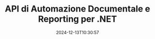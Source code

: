 ---
############################# Static ############################
layout: "landing"
date: 2024-12-13T10:30:57
draft: false

lang: it
product: "Assembly"
product_tag: "assembly"
platform: "Net"
platform_tag: "net"

############################# Drop-down ############################
supported_platforms:
  items:
    # supported_platforms loop
    - title: ".NET"
      tag: "net"
    # supported_platforms loop
    - title: "Java"
      tag: "java"

############################# Head ############################
head_title: "API .NET per Automazione Documentale, Assemblaggio e Generazione Report"
head_description: "API C# .NET per automazione documentale, assemblaggio e generazione di report. Crea documenti PDF, Word, Excel, PPTX, HTML e email da modelli personalizzati."

############################# Header ############################
title: "API di Automazione Documentale e Reporting per .NET"
description: "Genera report nelle applicazioni .NET definendo modelli e unendo dati."
words:
  for: "per"

actions:
  main: "Scarica il Trial tramite NuGet"
  main_link: "https://www.nuget.org/packages/GroupDocs.Assembly"
  alt: "Licenze"
  alt_link: "https://purchase.groupdocs.com/pricing/assembly/net/"
  title: "Pronto per Cominciare?"
  description: "Prova le funzionalità di GroupDocs.Assembly gratuitamente o richiedi una licenza."

release:
  title: "Versione {0} rilasciata"
  notes: "Scopri le novità"
  downloads: "Download"

code:
  title: "Compila un Grafico in DOCX Utilizzando C#"
  more: "Ulteriori esempi"
  more_link: "https://github.com/groupdocs-assembly/GroupDocs.Assembly-for-.NET/"
  install: "dotnet add package GroupDocs.Assembly"
  content: |
    ```csharp {style=abap}   
    // Percorso del modello principale
    string template = "chart_template.docx";

    // Recupera i dati di produttività dei manager dalla fonte
    DocumentTable data_table = 
        new DocumentTable("Managers.json", 1);

    // Crea un'istanza di DataSourceInfo con i dati
    DataSourceInfo data 
        = new DataSourceInfo(data_table, "managers");

    // Imposta i colori dei grafici utilizzando un altro DataSourceInfo
    DataSourceInfo design = 
        new DataSourceInfo("red", "color");

    // Compila il modello con i dati e salvalo nell'output
    DocumentAssembler asm = new DocumentAssembler();
    asm.AssembleDocument(template, "result.docx", data, design);
    ```

############################# Overview ############################
overview:
  enable: true
  title: "Panoramica di GroupDocs.Assembly"
  description: "Soluzione .NET per automatizzare la creazione di documenti con integrazione dati avanzata."
  features:
    # feature loop
    - title: "Aggiungi Dati Aziendali ai Modelli di Documento con C#"
      content: "Generazione di report semplificata: con GroupDocs.Assembly for .NET, puoi facilmente inserire dati da fonti come JSON o XML in modelli predefiniti."

    # feature loop
    - title: "Elaborazione di Oggetti Dati Nativi"
      content: "I tipi di documenti supportati includono oggetti incorporati come diagrammi, grafici, tabelle e elenchi che possono essere popolati automaticamente con i dati."

    # feature loop
    - title: "Funzionalità Aggiuntive"
      content: "GroupDocs.Assembly for .NET fornisce ampie opzioni di personalizzazione. Progetta oggetti dati programmaticamente, genera codici a barre, utilizza fonti di dati online tramite URL e salva output in vari formati."

############################# Platforms ############################
platforms:
  enable: true
  title: "Indipendenza dalla piattaforma"
  description: "GroupDocs.Assembly for .NET è compatibile con i seguenti sistemi operativi, framework e gestori di pacchetti."
  items:
    # platform loop
    - title: "Amazon"
      image: "amazon"
    # platform loop
    - title: "Docker"
      image: "docker"
    # platform loop
    - title: "Azure"
      image: "azure"
    # platform loop
    - title: "VS Code"
      image: "vs_code"
    # platform loop
    - title: "ReSharper"
      image: "resharper"
    # platform loop
    - title: "macOS"
      image: "finder"
    # platform loop
    - title: "Linux"
      image: "linux"
    # platform loop
    - title: "NuGet"
      image: "nuget"

############################# File formats ############################
formats:
  enable: true
  title: "Formati di file supportati"
  description: |
    GroupDocs.Assembly for .NET può elaborare i seguenti [formati di file](https://docs.groupdocs.com/assembly/net/supported-document-formats/).
  groups:
    # group loop
    - color: "green"
      content: |
        ### Formati Microsoft Office
        * **Word:**  DOCX, DOC, DOCM, DOT, DOTX, DOTM, RTF, WordprocessingML
        * **Excel:** XLSX, XLS, XLSM, XLSB, XLTM, XLT, XLTM, XLTX, SpreadsheetML
        * **PowerPoint:** PPT, PPTX, PPTM, PPS, PPSX, PPSM, POTM, POTX
    # group loop
    - color: "blue"
      content: |
        ### Immagini e Altri Formati
        * **Portabile:** PDF
        * **Immagini:** SVG, TIFF
        * **Altri formati di ufficio:** ODT, OTT, OTS, ODS, ODP, OTP
      # group loop
    - color: "red"
      content: |
        ### Altri formati
        * **Web:** HTML, MHTML
        * **Email:** EML, MSG, EMLX
        * **Altro:** EPUB, MD

############################# Features ############################
features:
  enable: true
  title: "Caratteristiche di GroupDocs.Assembly"
  description: "Crea documenti e report utilizzando modelli di dati avanzati."

  items:
    # feature loop
    - icon: "preview"
      title: "Rappresentazione Avanzata dei Dati"
      content: "Supporta un'ampia gamma di oggetti dati come grafici, elenchi, tabelle, immagini e altro."

    # feature loop
    - icon: "manipulate"
      title: "Manipolazione dei Dati"
      content: "Applica formule e operazioni sequenziali per formattare e visualizzare i dati in modo efficace."

    # feature loop
    - icon: "two_pages"
      title: "Ampia Gamma di Formati Supportati"
      content: "Lavora senza soluzione di continuità con tutti i formati di documento comuni per modelli o file di output."

    # feature loop
    - icon: "document_settings"
      title: "Markup Ricco del Modello"
      content: "Sfrutta la formattazione numerica ordinale, cardinale e alfabetica nei modelli."

    # feature loop
    - icon: "text"
      title: "Incorpora Codici a Barre"
      content: "Genera immagini di codici a barre dinamicamente e inseriscile nei tuoi documenti."

    # feature loop
    - icon: "add"
      title: "Formattazione dei Dati"
      content: "Formatta le stringhe nei modelli in maiuscolo, minuscolo, maiuscolo iniziale o stili con prima lettera maiuscola."

    # feature loop
    - icon: "manipulate"
      title: "Manipolazione dei Contenuti Documentali"
      content: "Inserisci dinamicamente contenuti da documenti esterni nei tuoi report."

    # feature loop
    - icon: "convert"
      title: "Salva in Formati Multipli"
      content: "Specifica il formato del file di output utilizzando estensioni di file o configurazioni dettagliate."

    # feature loop
    - icon: "update"
      title: "Elaborazione Dati Flessibile"
      content: "Inserisci immagini e documenti dinamicamente utilizzando byte codificati in Base64."

############################# Code samples ############################
code_samples:
  enable: true
  title: "Esempi di codice"
  description: "Esempi di codice per operazioni tipiche di GroupDocs.Assembly."
  items:
    # code sample loop
    - title: "Elenco Puntato in un Documento Microsoft Word"
      content: |
        [Elenchi puntati](https://docs.groupdocs.com/assembly/net/bulleted-list-in-word-processing-document/) sono un modo comune per presentare i dati aziendali. Ecco un esempio di come aggiungere un elenco a un documento Word utilizzando GroupDocs.Assembly.
        {{< landing/code title="Come Popolare un Elenco nei Documenti">}}
        ```csharp {style=abap}
        // Inserisci questo modello in una pagina del documento:
        // Indicatori di prestazione dei manager
        // . <<foreach [in products]>><<[ProductName]>>
        // <</foreach>>

        // Specifica il percorso del modello
        string template = "Bulleted List Template.docx";

        // Imposta il percorso del file di output
        string result = "Result Report.docx"

        // Recupera i dati dei manager da una fonte JSON
        JsonDataSource dataSource = new JsonDataSource("Report data.json");
        DataSourceInfo data = new DataSourceInfo(dataSource, "managers")

        // Genera il report con i dati completati
        DocumentAssembler assembler = new DocumentAssembler();
        assembler.AssembleDocument(template, result, data);
        ```
        {{< /landing/code >}}
    # code sample loop
    - title: "Grafici a Torta in Presentazioni PPTX"
      content: |
        Puoi creare [Grafici a Torta](https://docs.groupdocs.com/assembly/net/pie-chart-in-presentation-document/) utilizzando modelli e dati XML. Migliora i tuoi report con rappresentazioni grafiche dei dati visivamente accattivanti.
        {{< landing/code title="Come Rappresentare Dati in un Grafico a Torta">}}
        ```csharp {style=abap}
        // Aggiungi il modello del titolo del grafico alla presentazione:
        // Fatturato dei clienti <<foreach [in customers]>> 
        // <<x [CustomerName]>>

        // Includi anche il modello del dato del grafico:
        // Total Order Price<<foreach [in customers]>> 
        // <<x [CustomerName]>>

        // Specifica il percorso del modello del grafico
        string template = "Pie Chart Template.pptx";

        // Imposta il percorso del file di output
        string result = "Result Report.pptx"

        // Recupera i dati dei clienti da una fonte XML
        JsonDataSource dataSource = new JsonDataSource("Chart data.xml");
        DataSourceInfo data = new DataSourceInfo(dataSource, "customers")

        // Genera il grafico e salva il risultato
        DocumentAssembler assembler = new DocumentAssembler();
        assembler.AssembleDocument(template, result, data);
        ```
        {{< /landing/code >}}

---